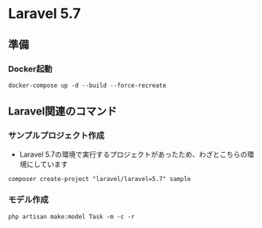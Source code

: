 # Laravel 5.7

## 準備

### Docker起動
```
docker-compose up -d --build --force-recreate
```


## Laravel関連のコマンド

### サンプルプロジェクト作成
- Laravel 5.7の環境で実行するプロジェクトがあったため、わざとこちらの環境にしています
```
composer create-project "laravel/laravel=5.7" sample
```

### モデル作成
```
php artisan make:model Task -m -c -r
```
